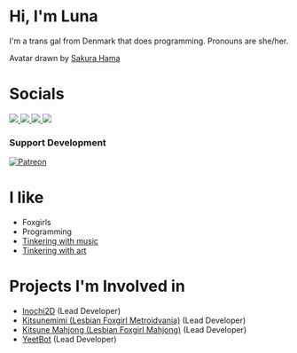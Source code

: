 # Hi, I'm Luna

I'm a trans gal from Denmark that does programming.
Pronouns are she/her.

Avatar drawn by [Sakura Hama](https://twitter.com/sakura_hama)  

# Socials
<a rel="me" href="https://vt.social/@LunaFoxgirlVT">
  <img src="https://img.shields.io/badge/Mastodon-7289da?logo=Mastodon&logoColor=white" />
</a>
<a href="https://twitter.com/LunaFoxgirlVT">
  <img src="https://img.shields.io/badge/Twitter-blue?logo=Twitter&logoColor=white" />
</a>
<a href="https://www.youtube.com/channel/UCSPdkWEEXC0weGVcIYW3hhA">
  <img src="https://img.shields.io/badge/YouTube-red?logo=youtube" />
</a>
<a href="https://twitch.tv/LunaFoxgirlVT">
  <img src="https://img.shields.io/twitch/status/LunaFoxgirlVT?style=social" />
</a>

### Support Development
[![Patreon](https://img.shields.io/badge/Patreon-f96854?logo=patreon&style=for-the-badge&logoColor=white)](https://www.patreon.com/clipsey)  

# I like
 * Foxgirls
 * Programming
 * [Tinkering with music](https://soundcloud.com/clipsey-luna)
 * [Tinkering with art](https://www.pixiv.net/en/users/50289512)

# Projects I'm Involved in
 * [Inochi2D](https://github.com/Inochi2D/inochi2d) (Lead Developer)
 * [Kitsunemimi (Lesbian Foxgirl Metroidvania)](https://twitter.com/KitsunemimiGame) (Lead Developer)
 * [Kitsune Mahjong (Lesbian Foxgirl Mahjong)](https://github.com/KitsunebiGames/km-engine) (Lead Developer)
 * [YeetBot](https://github.com/Member1221/yeetbot) (Lead Developer)
